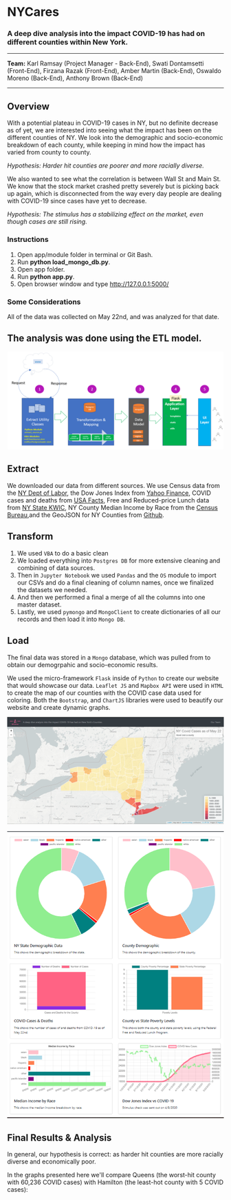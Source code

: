 # NYCares
### A deep dive analysis into the impact COVID-19 has had on different counties within New York.
<hr>

**Team:** Karl Ramsay (Project Manager - Back-End), Swati Dontamsetti (Front-End), Firzana Razak (Front-End), Amber Martin (Back-End), Oswaldo Moreno (Back-End), Anthony Brown (Back-End)
<hr>

## Overview
With a potential plateau in COVID-19 cases in NY, but no definite decrease as of yet, we are interested into seeing what the impact has been on the different counties of NY. We look into the demographic and socio-economic breakdown of each county, while keeping in mind how the impact has varied from county to county.

*Hypothesis: Harder hit counties are poorer and more racially diverse.*

We also wanted to see what the correlation is between Wall St and Main St. We know that the stock market crashed pretty severely but is picking back up again, which is disconnected from the way every day people are dealing with COVID-19 since cases have yet to decrease.

*Hypothesis: The stimulus has a stabilizing effect on the market, even though cases are still rising.*

### Instructions
1. Open app/module folder in terminal or Git Bash.
2. Run **python load_mongo_db.py**. 
3. Open app folder.
4. Run **python app.py**. 
5. Open browser window and type http://127.0.0.1:5000/

### Some Considerations
All of the data was collected on May 22nd, and was analyzed for that date.

## The analysis was done using the ETL model.
![approach.png](app/static/img/approach.png)

## Extract
We downloaded our data from different sources. We use Census data from the <a href="https://www.labor.ny.gov/stats/nys/statewide-population-data.shtm">NY Dept of Labor</a>, the Dow Jones Index from <a href="https://finance.yahoo.com/quote/%5EDJI/history?p=%5EDJI">Yahoo Finance</a>, COVID cases and deaths from <a href="https://usafacts.org/visualizations/coronavirus-covid-19-spread-map/">USA Facts</a>, Free and Reduced-price Lunch data from <a href="https://www.nyskwic.org/get_data/indicator_data.cfm">NY State KWIC</a>, NY County Median Income by Race from the <a href="https://www.census.gov/topics/income-poverty/income/data/tables.html">Census Bureau</a>,and the GeoJSON for NY Counties from <a href="https://github.com/johan/world.geo.json/tree/master/countries/USA/NY">Github</a>.

## Transform
1. We used `VBA` to do a basic clean
2. We loaded everything into `Postgres DB` for more extensive cleaning and combining of data sources.
3. Then in `Jupyter Notebook` we used `Pandas` and the `OS` module to import our CSVs and do a final cleaning of column names, once we finalized the datasets we needed.
4. And then we performed a final a merge of all the columns into one master dataset.
5. Lastly, we used `pymongo` and `MongoClient` to create dictionaries of all our records and then load it into `Mongo DB`.

## Load
The final data was stored in a `Mongo` database, which was pulled from to obtain our demogrpahic and socio-economic results.

We used the micro-framework `Flask` inside of `Python` to create our website that would showcase our data. `Leaflet JS` and `Mapbox API` were used in `HTML` to create the map of our counties with the COVID case data used for coloring. Both the `Bootstrap`, and `ChartJS` libraries were used to beautify our website and create dynamic graphs.

![map.png](app/static/img/map.png)

![charts.png](app/static/img/charts.png)

## Final Results & Analysis
In general, our hypothesis is correct: as harder hit counties are more racially diverse and economically poor.

In the graphs presented here we'll compare Queens (the worst-hit county with 60,236 COVID cases) with Hamilton (the least-hot county with 5 COVID cases):
